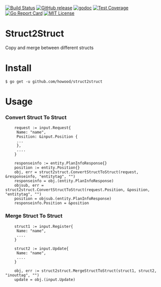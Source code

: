 [![Build Status](https://travis-ci.org/howood/struct2struct.svg?branch=master)](https://travis-ci.org/howood/struct2struct)
[![GitHub release](http://img.shields.io/github/release/howood/struct2struct.svg?style=flat-square)][release]
[![godoc](https://img.shields.io/badge/godoc-reference-blue.svg?style=flat-square)](http://godoc.org/github.com/howood/struct2struct)
[![Test Coverage](https://api.codeclimate.com/v1/badges/125c6df22df2c16470ce/test_coverage)](https://codeclimate.com/github/howood/struct2struct/test_coverage)
[![Go Report Card](https://goreportcard.com/badge/github.com/howood/struct2struct)](https://goreportcard.com/report/github.com/howood/struct2struct)
[![MIT License](http://img.shields.io/badge/license-MIT-blue.svg?style=flat-square)][license]

[release]: https://github.com/howood/struct2struct/releases
[license]: https://github.com/howood/struct2struct/blob/master/LICENSE

# Struct2Struct

Copy and merge between different structs

# Install

```
$ go get -u github.com/howood/struct2struct
```

# Usage

### Convert Struct To Struct

```
    request := input.Request{
     Name: "name",
     Position: &input.Position {
     ...
     },
     ....
    }

    responseinfo := entity.PlanInfoResponse{}
    position := entity.Position{}
    obj, err = struct2struct.ConvertStructToStruct(request, &responseinfo, "entitytag", "")
    responseinfo = obj.(entity.PlanInfoResponse)
    objsub, err = struct2struct.ConvertStructToStruct(request.Position, &position, "entitytag", "")
    position = objsub.(entity.PlanInfoResponse)
    responseinfo.Position = &position

```

### Merge Struct To Struct

```
    struct1 := input.Register{
     Name: "name",
     ....
    }

    struct2 := input.Update{
     Name: "name",
     ....
    }

    obj, err := struct2struct.MergeStructToStruct(struct1, struct2, "inouttag", "")
    update = obj.(input.Update)
```

